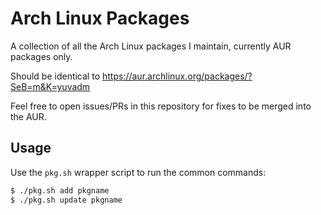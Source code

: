 # Arch Linux Packages

A collection of all the Arch Linux packages I maintain, currently AUR packages only.

Should be identical to https://aur.archlinux.org/packages/?SeB=m&K=yuvadm

Feel free to open issues/PRs in this repository for fixes to be merged into the AUR.

## Usage

Use the `pkg.sh` wrapper script to run the common commands:

```bash
$ ./pkg.sh add pkgname
$ ./pkg.sh update pkgname
```
